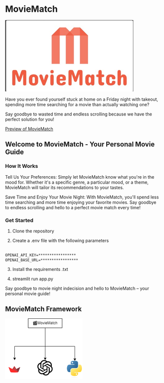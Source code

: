 # MovieMatch

![alt text](Images/logo.jpg)

Have you ever found yourself stuck at home on a Friday night with takeout, spending more time searching for a movie than actually watching one?

Say goodbye to wasted time and endless scrolling because we have the perfect solution for you!

[Preview of MovieMatch](https://youtu.be/gbNlMVMebjQ)

## Welcome to MovieMatch -  Your Personal Movie Guide

### How It Works

Tell Us Your Preferences: Simply let MovieMatch know what you're in the mood for. Whether it's a specific genre, a particular mood, or a theme, MovieMatch will tailor its recommendations to your tastes.

Save Time and Enjoy Your Movie Night: With MovieMatch, you'll spend less time searching and more time enjoying your favorite movies. Say goodbye to endless scrolling and hello to a perfect movie match every time!

### Get Started
1. Clone the repository

2. Create a .env file with the following parameters

```

OPENAI_API_KEY=*****************
OPENAI_BASE_URL=*****************

```

3. Install the requirements .txt

4. streamlit run app.py

Say goodbye to movie night indecision and hello to MovieMatch – your personal movie guide!

## MovieMatch Framework 

![alt text](Images/framework.png)
